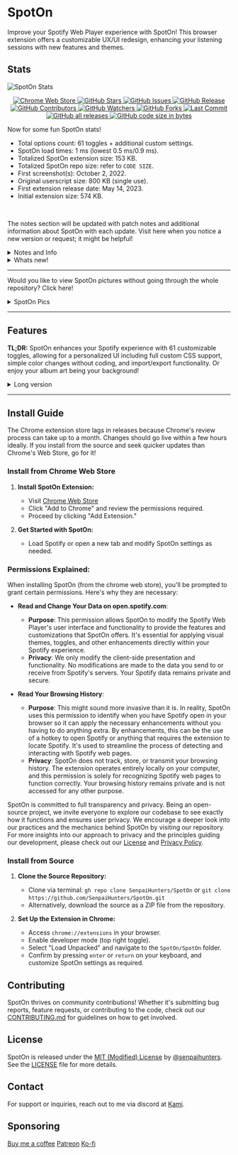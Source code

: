 # SpotOn

Improve your Spotify Web Player experience with SpotOn! This browser extension offers a customizable UX/UI redesign, enhancing your listening sessions with new features and themes.

## Stats

![SpotOn Stats](https://repobeats.axiom.co/api/embed/ce3ad3443e3619183781569395b7e46ab673eb42.svg "SpotOn Stats")

<p align="center">
 <a href="https://chrome.google.com/webstore/detail/spoton/hnbcgkmojpjmncmplcnefjnmcbckadff?hl=en&authuser=0">
        <img src="https://img.shields.io/chrome-web-store/v/hnbcgkmojpjmncmplcnefjnmcbckadff?style=for-the-badge" alt="Chrome Web Store" />
    </a>
    <a href="https://github.com/SenpaiHunters/SpotOn">
        <img src="https://img.shields.io/github/stars/SenpaiHunters/SpotOn?style=for-the-badge" alt="GitHub Stars" />
    </a>
    <a href="https://github.com/SenpaiHunters/SpotOn/issues">
        <img src="https://img.shields.io/github/issues/SenpaiHunters/SpotOn?style=for-the-badge" alt="GitHub Issues" />
    </a>
    <a href="https://github.com/SenpaiHunters/SpotOn/releases">
        <img src="https://img.shields.io/github/v/release/SenpaiHunters/SpotOn?style=for-the-badge" alt="GitHub Release" />
    </a>
    <a href="https://github.com/SenpaiHunters/SpotOn/blob/Main/CONTRIBUTING.md">
        <img src="https://img.shields.io/github/contributors/SenpaiHunters/SpotOn?style=for-the-badge" alt="GitHub Contributors" />
    </a>
    <a href="https://github.com/SenpaiHunters/SpotOn/watchers">
        <img src="https://img.shields.io/github/watchers/SenpaiHunters/SpotOn?style=for-the-badge" alt="GitHub Watchers" />
    </a>
    <a href="https://github.com/SenpaiHunters/SpotOn/forks">
        <img src="https://img.shields.io/github/forks/SenpaiHunters/SpotOn?style=for-the-badge" alt="GitHub Forks" />
    </a>
    <a href="https://github.com/SenpaiHunters/SpotOn/commits">
        <img src="https://img.shields.io/github/last-commit/SenpaiHunters/SpotOn?style=for-the-badge" alt="Last Commit" />
    </a>
    <a href="https://github.com/SenpaiHunters/SpotOn/releases">
        <img src="https://img.shields.io/github/downloads/SenpaiHunters/SpotOn/total?style=for-the-badge" alt="GitHub all releases" />
    </a>
    <a href="https://github.com/SenpaiHunters/SpotOn/releases">
        <img src="https://img.shields.io/github/languages/code-size/SenpaiHunters/SpotOn?style=for-the-badge" alt="GitHub code size in bytes" />
    </a>
</p>

Now for some fun SpotOn stats!

- Total options count: 61 toggles + additional custom settings.
- SpotOn load times: 1 ms (lowest 0.5 ms/0.9 ms).
- Totalized SpotOn extension size: 153 KB.
- Totalized SpotOn repo size: refer to `CODE SIZE`.
- First screenshot(s): October 2, 2022.
- Original userscript size: 800 KB (single use).
- First extension release date: May 14, 2023.
- Initial extension size: 574 KB.

<br>

The notes section will be updated with patch notes and additional information about SpotOn with each update. Visit here when you notice a new version or request; it might be helpful!

<details>
    <summary>Notes and Info</summary>

Today, on March 18, 2024, this repository has undergone a significant update. Every file, except SpotOn itself, has been changed. Moving forward, only the latest version, v3.0.2, will be supported. Consequently, all userscripts are now deprecated. The repository has been transformed from a large collection to a more streamlined view of SpotOn, which can be read in about 10 minutes. Previous resources have been replaced with an image folder. We have fully transitioned to [SpotOnThemes](https://github.com/SenpaiHunters/SpotOnTheme) for all theme repository needs. The previous reports and feature requests have been updated, giving the repository a fresh look. Additionally, some interesting statistics have been added at the top.

</details>


<details>
    <summary>Whats new!</summary>

The notes section: When I release a new update, I'll post it here. Most of the time, you can check the [Releases](https://github.com/SenpaiHunters/SpotOn/releases). There will be a detailed write-up to guide you through the new version.

</details>



---
Would you like to view SpotOn pictures without going through the whole repository? Click here!
<details>
    <summary>SpotOn Pics</summary>

![spot1 - how does this look](resources/images/spot1.png)
![spot2 - how does this look](resources/images/spot4.png)
![spot3 - how does this look](resources/images/spot2.png)
![spot4 - how does this look](resources/images/spot3.png)
![spot5 - how does this look](resources/images/spot5.png)

</details>

---

 ## Features
 
 **TL;DR:** SpotOn enhances your Spotify experience with 61 customizable toggles, allowing for a personalized UI including full custom CSS support, simple color changes without coding, and import/export functionality. Or enjoy your album art being your background!
 
 <details>
     <summary>Long version</summary>
   
 Here's a more detailed look at what SpotOn offers:
  
## Toggles

1. Enable SpotOn
2. Enable SpotOn Righter
3. Enable SpotOn Font Face
4. Enable the Nav Toggle
5. Add a 10% darkness site-wide
6. Enable/disable capitalisation of first letter
7. Make the NPB hide below the player
8. Remove the Now Playing bar entirely
9. Make the playing bar thicker by 8px
10. Enable spinning album art
11. Enable auto color shifting for lyrics
12. Round Album Art
13. Rainbow Controls
14. Rainbow Progress bar
15. Add a shadow to the NPB & NB
16. Reduced Transparency for Home
17. Disable highlight
18. Remove Podcasts
19. Remove scrollbars
20. Remove Liked Songs Covert Art
21. Remove top home selector (Podcasts, etc)
22. Remove the content bar
23. Hides Profile button
24. Remove the "You May Also Like" at the bottoms of albums
25. Remove premium button
26. Remove any Spotify offer
27. Remove "Lyrics provided by Musixmatch"
28. Remove lyrics button
29. Remove device picker button
30. Remove ALL album art
31. Hides the album song can be found at
32. Hides the date added
33. Remove "More Of What You Like" on the home page
34. Hides the Merch box on the Artist(s) page
35. Removes the Merch box on the Artist(s) page
36. Removes the discography on the Artist(s) page
37. Removes the Fans Also Liked on the Artist(s) page
38. Removes the Appears On on the Artist(s) page
39. Removes the On Tour on the Artist(s) page
40. Removes the featuring X artist on the Artist(s) page
41. Removes the Discover On box on the Artist(s) page
42. Hides the About box on the Artist(s) page
43. Hides the Artist Pick box on the Artist(s) page
44. Hides the duration of a song
45. Hides the heart icon on a song
46. Hides playlist info
47. Hides songs album/playlist
48. Hides songs album
49. Hides songs date
50. Hides songs duration
51. Hides songs heart icon
52. Remove top info header
53. Send the footer to another dimension
54. Send the Install our app to another dimension
55. Hides date added
56. Remove the volume bar (keeps icon)
57. Remove the Now Playing View
58. Remove the queue in the Now Playing View
59. Remove the on tour in the Now Playing View
60. Remove the about this artist in the Now Playing View
61. Remove the credits section in the Now Playing View
62. Remove the "Whats New" button next to the profile
63. Remove the "Picture in Picture" button on the NPB
64. Enable Logging
65. Enable features in development
66. Enable features in development (CSS)
67. Scrollbar Customisation thing
68. Auto Translate
    (at the bottom you can see images for each toggle section)

## Features

a. SpotOn (on by default) toggle one, this has your album art be made into your background

**Image**

![SpotOn Image](resources/images/spoton.png)

b. Translation (disabled by default). Currently, you can translate the lyrics into the following languages:

1.  Türkçe
2.  English
3.  Deutsch
4.  Français
5.  Español
6.  Italiano
7.  Русский
8.  العربية
9.  中文
10. 日本語
11. 한국어
12. Português
13. हिन्दी
14. Nederlands
15. Svenska

If you want more languages added, please make a request.

You can also modify the Lyrics color!

**Image:**

![Translation Image](resources/images/translate.png)

**Image two:**
![alt text](resources/images/translate-settings.png)

c. Custom CSS

Here, you can make whatever you want. I suggest turning off SpotOn before editing a theme or making it support SpotOn.

By default, we'll have a few themes you can pick from. These are the defaults. Then you have your controls.

<img src="resources/images/custom-css.png" alt="custom css" width="400">

<img src="resources/images/custom-css-2.png" alt="custom css" width="400">

<img src="resources/images/custom-css-3.png" alt="custom css" width="400">

(Refer to image two.) The `Save & Load Theme` button will do as stated: it will save the current theme and load it into the page without needing to reload. Now, a big note here is that this version of the Custom CSS does not have any sort of syntax highlighting or linting. This is a bare-bones lightweight CSS theme creator. If you need to lint and correct your CSS, you can do it in VSCode or any IDE.

<br>

d. Non-codeable themes
Here, you can change the lyrics color, lyrics font size, or (with SpotOn, which makes this feature actually useful), change the color of the navigation bar (NB), and now playing bar (NPB).

![non codedable themes](resources/images/non-codetheme.png)

<br>

e. Hotkeys
SpotOn comes with full customisable hotkeys, Play/Pause and Skip/Reverse with your Media Keys! All changeable at `chrome://extensions/shortcuts`

| Name                     | Hotkey               | Defaults |
| ------------------------ | -------------------- | -------- |
| Activate the extension   | N/A                  | N/A      |
| Hide the Now Playing Bar | ⌃⌘A                  | N/A      |
| Hide the Sidebar         | ⌃⌘S                  | N/A      |
| Like/Dislike             | ⌘⇧B                  | N/A      |
| Next Track               | Media Next Track     | Yes      |
| Open Spotify             | ⌘⇧O                  | N/A      |
| Play/Pause               | Media Play/Pause     | Yes      |
| Previous Track           | Media Previous Track | Yes      |
| Toggle Repeat            | ⌥R                   | N/A      |
| Seek Backward            | N/A                  | N/A      |
| Seek Forward             | N/A                  | N/A      |
| Toggle Shuffle           | ⌥S                   | N/A      |
| Volume Down              | N/A                  | N/A      |
| Toggle Mute              | N/A                  | N/A      |
| Volume Up                | N/A                  | N/A      |

What I mean by "hotkey" are suggested and used hotkeys (those used by me). The only three set by default and cannot be reset (if changed) are the media keys, which can be made global (works outside of the browser) or only inside the browser.

For more information on how to create a custom hotkey, it's pretty simple: click the hotkey box, then on your keyboard, press the combination you want. Let go, and voilà! If there are no conflicts, you'll see that your keybind is ready to use! The keen-eyed among you might have noticed that the list includes macOS keybinds. However, this doesn't matter as Chrome will detect your system and adjust accordingly. (This repository won't; I use a Mac, so there will be Mac keybinds :0)

<br>

## Images

### Settings (press the left cog icon)

![settings img 1](resources/images/settings-1.png)
![settings img 2](resources/images/settings-2.png)
![settings img 3](resources/images/settings-3.png)

## Toggles

![interface img 1](resources/images/interface-3.png)
![interface img 2](resources/images/interface-1.png)
![interface img 3](resources/images/interface-2.png)

Honestly, this may seem minimal for now, but that's okay. I plan to enhance it further with each update. Currently, it's the lightest and fastest Spotify enhancer online, aligning with my goals for all extensions. While apps like Spcitify enhance the app directly, mine is based on Chrome extensions. (Maybe an FF version soon?)

</details>

---

## Install Guide

The Chrome extension store lags in releases because Chrome's review process can take up to a month. Changes should go live within a few hours ideally. If you install from the source and seek quicker updates than Chrome's Web Store, go for it!

### Install from Chrome Web Store

1. **Install SpotOn Extension:**

   - Visit [Chrome Web Store](https://chromewebstore.google.com/detail/spoton/hnbcgkmojpjmncmplcnefjnmcbckadff?hl)
   - Click "Add to Chrome" and review the permissions required.
   - Proceed by clicking "Add Extension."

2. **Get Started with SpotOn:**
   - Load Spotify or open a new tab and modify SpotOn settings as needed.

### Permissions Explained:
When installing SpotOn (from the chrome web store), you'll be prompted to grant certain permissions. Here's why they are necessary:

- **Read and Change Your Data on open.spotify.com**:
  - **Purpose**: This permission allows SpotOn to modify the Spotify Web Player's user interface and functionality to provide the features and customizations that SpotOn offers. It's essential for applying visual themes, toggles, and other enhancements directly within your Spotify experience.
  - **Privacy**: We only modify the client-side presentation and functionality. No modifications are made to the data you send to or receive from Spotify's servers. Your Spotify data remains private and secure.

- **Read Your Browsing History**:
  - **Purpose**: This might sound more invasive than it is. In reality, SpotOn uses this permission to identify when you have Spotify open in your browser so it can apply the necessary enhancements without you having to do anything extra. By enhancements, this can be the use of a hotkey to open Spotify or anything that requires the extension to locate Spotify. It's used to streamline the process of detecting and interacting with Spotify web pages.
  - **Privacy**: SpotOn does not track, store, or transmit your browsing history. The extension operates entirely locally on your computer, and this permission is solely for recognizing Spotify web pages to function correctly. Your browsing history remains private and is not accessed for any other purpose.

SpotOn is committed to full transparency and privacy. Being an open-source project, we invite everyone to explore our codebase to see exactly how it functions and ensures user privacy. We encourage a deeper look into our practices and the mechanics behind SpotOn by visiting our repository. For more insights into our approach to privacy and the principles guiding our development, please check out our [License](/license.md) and [Privacy Policy](Private%20Policy.md).

### Install from Source

1. **Clone the Source Repository:**

   - Clone via terminal: `gh repo clone SenpaiHunters/SpotOn` or `git clone https://github.com/SenpaiHunters/SpotOn.git`
   - Alternatively, download the source as a ZIP file from the repository.

2. **Set Up the Extension in Chrome:**
   - Access `chrome://extensions` in your browser.
   - Enable developer mode (top right toggle).
   - Select "Load Unpacked" and navigate to the `SpotOn/SpotOn` folder.
   - Confirm by pressing `enter` or `return` on your keyboard, and customize SpotOn settings as required.

## Contributing

SpotOn thrives on community contributions! Whether it's submitting bug reports, feature requests, or contributing to the code, check out our [CONTRIBUTING.md](CONTRIBUTING.md) for guidelines on how to get involved.

## License

SpotOn is released under the [MIT (Modified) License](/LICENSE) by [@senpaihunters](https://github.com/senpaihunters). See the [LICENSE](license.md) file for more details.

## Contact

For support or inquiries, reach out to me via discord at [Kami](https://discord.com/users/325178652033679362).

## Sponsoring

[Buy me a coffee](https://buymeacoffee.com/KamiAMVS)
[Patreon](https://patreon.com/Kami_YT)
[Ko-fi](https://ko-fi.com/kamiyt)